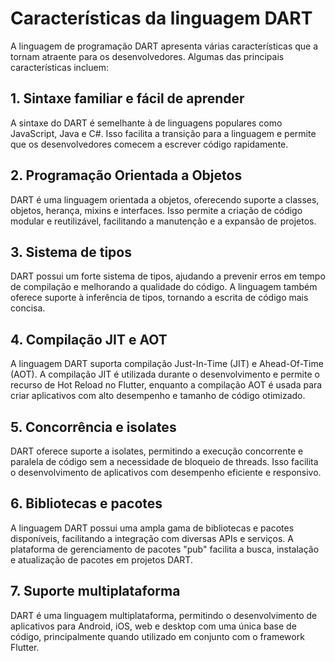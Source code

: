 # Características da linguagem DART

A linguagem de programação DART apresenta várias características que a tornam atraente para os desenvolvedores. Algumas das principais características incluem:

## 1. Sintaxe familiar e fácil de aprender

A sintaxe do DART é semelhante à de linguagens populares como JavaScript, Java e C#. Isso facilita a transição para a linguagem e permite que os desenvolvedores comecem a escrever código rapidamente.

## 2. Programação Orientada a Objetos

DART é uma linguagem orientada a objetos, oferecendo suporte a classes, objetos, herança, mixins e interfaces. Isso permite a criação de código modular e reutilizável, facilitando a manutenção e a expansão de projetos.

## 3. Sistema de tipos

DART possui um forte sistema de tipos, ajudando a prevenir erros em tempo de compilação e melhorando a qualidade do código. A linguagem também oferece suporte à inferência de tipos, tornando a escrita de código mais concisa.

## 4. Compilação JIT e AOT

A linguagem DART suporta compilação Just-In-Time (JIT) e Ahead-Of-Time (AOT). A compilação JIT é utilizada durante o desenvolvimento e permite o recurso de Hot Reload no Flutter, enquanto a compilação AOT é usada para criar aplicativos com alto desempenho e tamanho de código otimizado.

## 5. Concorrência e isolates

DART oferece suporte a isolates, permitindo a execução concorrente e paralela de código sem a necessidade de bloqueio de threads. Isso facilita o desenvolvimento de aplicativos com desempenho eficiente e responsivo.

## 6. Bibliotecas e pacotes

A linguagem DART possui uma ampla gama de bibliotecas e pacotes disponíveis, facilitando a integração com diversas APIs e serviços. A plataforma de gerenciamento de pacotes "pub" facilita a busca, instalação e atualização de pacotes em projetos DART.

## 7. Suporte multiplataforma

DART é uma linguagem multiplataforma, permitindo o desenvolvimento de aplicativos para Android, iOS, web e desktop com uma única base de código, principalmente quando utilizado em conjunto com o framework Flutter.

